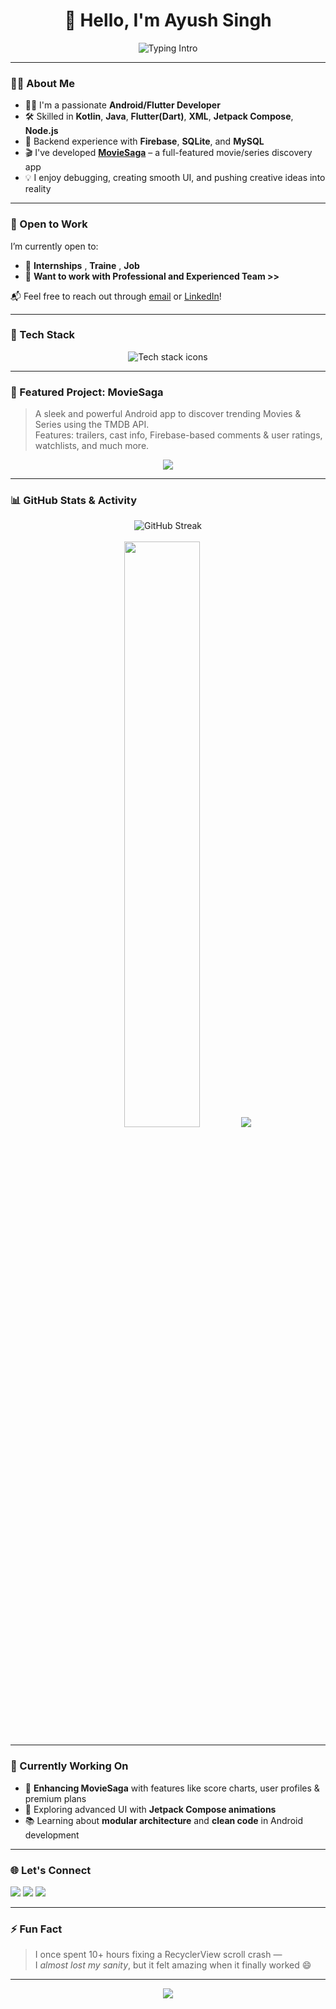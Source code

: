 <h1 align="center">👋 Hello, I'm Ayush Singh</h1>

<p align="center">
  <img src="https://readme-typing-svg.demolab.com?font=Fira+Code&pause=1000&color=00E6FF&center=true&vCenter=true&width=440&lines=Native+Android+Developer;Jetpack+Compose+Enthusiast;Loves+building+clean+UI+UX;Always+learning+%26+improving" alt="Typing Intro" />
</p>

---

### 🧑‍💻 About Me
- 👨‍💻 I'm a passionate **Android/Flutter Developer** 
- 🛠️ Skilled in **Kotlin**, **Java**, **Flutter(Dart)**, **XML**, **Jetpack Compose**, **Node.js**  
- 🧩 Backend experience with **Firebase**, **SQLite**, and **MySQL**  
- 🎬 I've developed [**MovieSaga**](https://github.com/ayushingh70/MovieSaga) – a full-featured movie/series discovery app  
- 💡 I enjoy debugging, creating smooth UI, and pushing creative ideas into reality  

---

### 🚀 Open to Work
I’m currently open to:
- 💼 **Internships** , **Traine** , **Job**
- 🤝 **Want to work with Professional and Experienced Team >>**

📬 Feel free to reach out through [email](mailto:aniketom70@gmail.com) or [LinkedIn](https://linkedin.com/in/ayush-singh-769b61315)!

---

### 🔨 Tech Stack

<p align="center">
  <img src="https://skillicons.dev/icons?i=androidstudio,kotlin,java,flutter,dart,xml,compose,firebase,nodejs,mysql,sqlite,git,github" alt="Tech stack icons" />
</p>

---

### 🚀 Featured Project: MovieSaga

> A sleek and powerful Android app to discover trending Movies & Series using the TMDB API.  
> Features: trailers, cast info, Firebase-based comments & user ratings, watchlists, and much more.

<p align="center">
  <a href="https://github.com/ayushingh70/MovieSaga">
    <img src="https://github-readme-stats.vercel.app/api/pin/?username=ayushingh70&repo=MovieSaga&theme=github_dark&border_color=0d1117" />
  </a>
</p>

---

### 📊 GitHub Stats & Activity

<p align="center">
  <img src="https://github-readme-streak-stats.herokuapp.com?user=ayushingh70&theme=tokyonight&hide_border=true" alt="GitHub Streak" />
  <br><br>
  <img src="https://github-readme-stats.vercel.app/api?username=ayushingh70&show_icons=true&theme=github_dark&hide_border=true&rank_icon=github" width="49%" />
  <img src="https://github-readme-stats.vercel.app/api/top-langs/?username=ayushingh70&repo=YourDartRepo,YourKotlinRepo&layout=compact&theme=github_dark&hide_border=true" />
</p>

---

### 📱 Currently Working On

- 🌟 **Enhancing MovieSaga** with features like score charts, user profiles & premium plans  
- 🧠 Exploring advanced UI with **Jetpack Compose animations**  
- 📚 Learning about **modular architecture** and **clean code** in Android development  

---

### 🌐 Let's Connect

<p align="left">
  <a href="mailto:aniketom70@gmail.com"><img src="https://img.shields.io/badge/Gmail-D14836?style=for-the-badge&logo=gmail&logoColor=white" /></a>
  <a href="https://linkedin.com/in/ayush-singh-769b61315"><img src="https://img.shields.io/badge/LinkedIn-0A66C2?style=for-the-badge&logo=linkedin&logoColor=white" /></a>
  <a href="https://instagram.com/anii_ayush"><img src="https://img.shields.io/badge/Instagram-E4405F?style=for-the-badge&logo=instagram&logoColor=white" /></a>
</p>

---

### ⚡ Fun Fact
> I once spent 10+ hours fixing a RecyclerView scroll crash —  
> I *almost lost my sanity*, but it felt amazing when it finally worked 😄

---

<p align="center">
  <img src="https://capsule-render.vercel.app/api?type=waving&color=00E6FF&height=100&section=footer"/>
</p>
